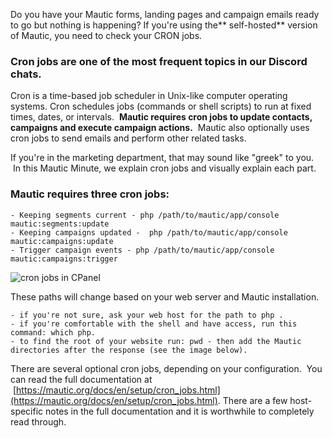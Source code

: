 Do you have your Mautic forms, landing pages and campaign emails ready to go but nothing is happening? If you're using the** self-hosted** version of Mautic, you need to check your CRON jobs.

### Cron jobs are one of the most frequent topics in our Discord chats.

Cron is a time-based job scheduler in Unix-like computer operating systems. Cron schedules jobs (commands or shell scripts) to run at fixed times, dates, or intervals.  **Mautic requires cron jobs to update contacts, campaigns and execute campaign actions.**  Mautic also optionally uses cron jobs to send emails and perform other related tasks.

If you're in the marketing department, that may sound like "greek" to you.  In this Mautic Minute, we explain cron jobs and visually explain each part.

### Mautic requires three cron jobs:



	- Keeping segments current - php /path/to/mautic/app/console mautic:segments:update
	- Keeping campaigns updated -  php /path/to/mautic/app/console mautic:campaigns:update
	- Trigger campaign events - php /path/to/mautic/app/console mautic:campaigns:trigger


![cron jobs in CPanel](https://www.mautic.org/wp-content/uploads/2016/05/cron-jobs-cpanel-1024x574.jpg)


These paths will change based on your web server and Mautic installation.


	- if you're not sure, ask your web host for the path to php .
	- if you're comfortable with the shell and have access, run this command: which php.
	- to find the root of your website run: pwd - then add the Mautic directories after the response (see the image below).


There are several optional cron jobs, depending on your configuration.  You can read the full documentation at  [https://mautic.org/docs/en/setup/cron_jobs.html](https://mautic.org/docs/en/setup/cron_jobs.html). There are a few host-specific notes in the full documentation and it is worthwhile to completely read through.

<script charset="ISO-8859-1" src="//fast.wistia.com/assets/external/E-v1.js" async></script><span class="wistia_embed wistia_async_o7ft2ghy1l popover=true popoverAnimateThumbnail=true videoFoam=true" style="display:inline-block;height:100%;width:100%"> </span>
 

Make sure you subscribe to our [YouTube channel.](https://www.youtube.com/channel/UCcc9_x7_gNICPkrbG2NU9Xw)

If you’d like to suggest a topic, please head over to the #[support](https://discord.gg/mautic) channel and message @imrodmartin.